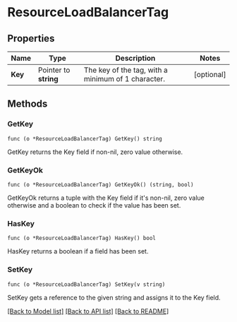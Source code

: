 # ResourceLoadBalancerTag

## Properties

Name | Type | Description | Notes
------------ | ------------- | ------------- | -------------
**Key** | Pointer to **string** | The key of the tag, with a minimum of 1 character. | [optional] 

## Methods

### GetKey

`func (o *ResourceLoadBalancerTag) GetKey() string`

GetKey returns the Key field if non-nil, zero value otherwise.

### GetKeyOk

`func (o *ResourceLoadBalancerTag) GetKeyOk() (string, bool)`

GetKeyOk returns a tuple with the Key field if it's non-nil, zero value otherwise
and a boolean to check if the value has been set.

### HasKey

`func (o *ResourceLoadBalancerTag) HasKey() bool`

HasKey returns a boolean if a field has been set.

### SetKey

`func (o *ResourceLoadBalancerTag) SetKey(v string)`

SetKey gets a reference to the given string and assigns it to the Key field.


[[Back to Model list]](../README.md#documentation-for-models) [[Back to API list]](../README.md#documentation-for-api-endpoints) [[Back to README]](../README.md)


